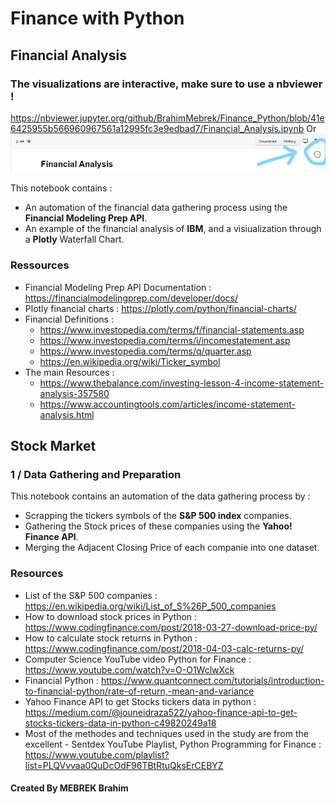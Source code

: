 # Finance with Python

## Financial Analysis

### The visualizations are interactive, make sure to use a **nbviewer** !
https://nbviewer.jupyter.org/github/BrahimMebrek/Finance_Python/blob/41e6425955b566960967561a12995fc3e9edbad7/Financial_Analysis.ipynb Or
![nbviewer](nbviewer.jpg)

This notebook contains :
- An automation of the financial data gathering process using the **Financial Modeling Prep API**.
- An example of the financial analysis of **IBM**, and a visiualization through a **Plotly** Waterfall Chart.


### Ressources
- Financial Modeling Prep API Documentation : https://financialmodelingprep.com/developer/docs/
- Plotly financial charts : https://plotly.com/python/financial-charts/
- Financial Definitions :
  - https://www.investopedia.com/terms/f/financial-statements.asp
  - https://www.investopedia.com/terms/i/incomestatement.asp
  - https://www.investopedia.com/terms/q/quarter.asp
  - https://en.wikipedia.org/wiki/Ticker_symbol
- The main Resources :
  - https://www.thebalance.com/investing-lesson-4-income-statement-analysis-357580
  - https://www.accountingtools.com/articles/income-statement-analysis.html

## Stock Market
### 1 / Data Gathering and Preparation
This notebook contains an automation of the data gathering process by :
- Scrapping the tickers symbols of the **S&P 500 index** companies.
- Gathering the Stock prices of these companies using the **Yahoo! Finance API**.
- Merging the Adjacent Closing Price of each companie into one dataset.

### Resources
- List of the S&P 500 companies : https://en.wikipedia.org/wiki/List_of_S%26P_500_companies
- How to download stock prices in Python : https://www.codingfinance.com/post/2018-03-27-download-price-py/
- How to calculate stock returns in Python : https://www.codingfinance.com/post/2018-04-03-calc-returns-py/
- Computer Science YouTube video Python for Finance : https://www.youtube.com/watch?v=O-O1WclwXck
- Financial Python : https://www.quantconnect.com/tutorials/introduction-to-financial-python/rate-of-return,-mean-and-variance
- Yahoo Finance API to get Stocks tickers data in python : https://medium.com/@jouneidraza522/yahoo-finance-api-to-get-stocks-tickers-data-in-python-c49820249a18
- Most of the methodes and techniques used in the study are from the excellent - Sentdex YouTube Playlist, Python Programming for Finance : https://www.youtube.com/playlist?list=PLQVvvaa0QuDcOdF96TBtRtuQksErCEBYZ


#### Created By MEBREK Brahim
